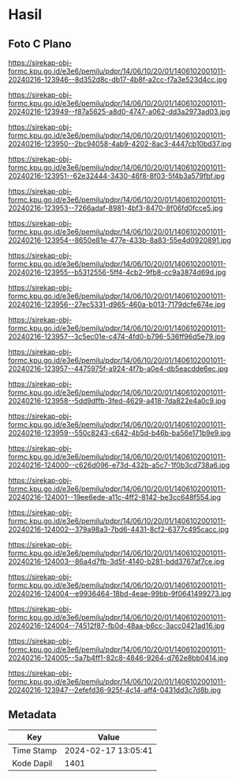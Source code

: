 # Hasil

## Foto C Plano

https://sirekap-obj-formc.kpu.go.id/e3e6/pemilu/pdpr/14/06/10/20/01/1406102001011-20240216-123946--8d352d8c-db17-4b8f-a2cc-f7a3e523d4cc.jpg

https://sirekap-obj-formc.kpu.go.id/e3e6/pemilu/pdpr/14/06/10/20/01/1406102001011-20240216-123949--f87a5625-a8d0-4747-a062-dd3a2973ad03.jpg

https://sirekap-obj-formc.kpu.go.id/e3e6/pemilu/pdpr/14/06/10/20/01/1406102001011-20240216-123950--2bc94058-4ab9-4202-8ac3-4447cb10bd37.jpg

https://sirekap-obj-formc.kpu.go.id/e3e6/pemilu/pdpr/14/06/10/20/01/1406102001011-20240216-123951--62e32444-3430-46f8-8f03-5f4b3a579fbf.jpg

https://sirekap-obj-formc.kpu.go.id/e3e6/pemilu/pdpr/14/06/10/20/01/1406102001011-20240216-123953--7266adaf-8981-4bf3-8470-8f06fd0fcce5.jpg

https://sirekap-obj-formc.kpu.go.id/e3e6/pemilu/pdpr/14/06/10/20/01/1406102001011-20240216-123954--8650e81e-477e-433b-8a83-55e4d0920891.jpg

https://sirekap-obj-formc.kpu.go.id/e3e6/pemilu/pdpr/14/06/10/20/01/1406102001011-20240216-123955--b5312556-5ff4-4cb2-9fb8-cc9a3874d69d.jpg

https://sirekap-obj-formc.kpu.go.id/e3e6/pemilu/pdpr/14/06/10/20/01/1406102001011-20240216-123956--27ec5331-d965-460a-b013-7179dcfe674e.jpg

https://sirekap-obj-formc.kpu.go.id/e3e6/pemilu/pdpr/14/06/10/20/01/1406102001011-20240216-123957--3c5ec01e-c474-4fd0-b796-536ff96d5e79.jpg

https://sirekap-obj-formc.kpu.go.id/e3e6/pemilu/pdpr/14/06/10/20/01/1406102001011-20240216-123957--4475975f-a924-4f7b-a0e4-db5eacdde6ec.jpg

https://sirekap-obj-formc.kpu.go.id/e3e6/pemilu/pdpr/14/06/10/20/01/1406102001011-20240216-123958--5dd9dffb-3fed-4629-a418-7da822e4a0c9.jpg

https://sirekap-obj-formc.kpu.go.id/e3e6/pemilu/pdpr/14/06/10/20/01/1406102001011-20240216-123959--550c8243-c642-4b5d-b46b-ba56e171b9e9.jpg

https://sirekap-obj-formc.kpu.go.id/e3e6/pemilu/pdpr/14/06/10/20/01/1406102001011-20240216-124000--c626d096-e73d-432b-a5c7-1f0b3cd738a6.jpg

https://sirekap-obj-formc.kpu.go.id/e3e6/pemilu/pdpr/14/06/10/20/01/1406102001011-20240216-124001--19ee6ede-a11c-4ff2-8142-be3cc648f554.jpg

https://sirekap-obj-formc.kpu.go.id/e3e6/pemilu/pdpr/14/06/10/20/01/1406102001011-20240216-124002--379a98a3-7bd6-4431-8cf2-6377c495cacc.jpg

https://sirekap-obj-formc.kpu.go.id/e3e6/pemilu/pdpr/14/06/10/20/01/1406102001011-20240216-124003--86a4d7fb-3d5f-4140-b281-bdd3767af7ce.jpg

https://sirekap-obj-formc.kpu.go.id/e3e6/pemilu/pdpr/14/06/10/20/01/1406102001011-20240216-124004--e9936464-18bd-4eae-99bb-9f0641499273.jpg

https://sirekap-obj-formc.kpu.go.id/e3e6/pemilu/pdpr/14/06/10/20/01/1406102001011-20240216-124004--74512f87-fb0d-48aa-b6cc-3acc0421ad16.jpg

https://sirekap-obj-formc.kpu.go.id/e3e6/pemilu/pdpr/14/06/10/20/01/1406102001011-20240216-124005--5a7b4ff1-82c8-4846-9264-d762e8bb0414.jpg

https://sirekap-obj-formc.kpu.go.id/e3e6/pemilu/pdpr/14/06/10/20/01/1406102001011-20240216-123947--2efefd36-925f-4c14-aff4-0431dd3c7d8b.jpg


## Metadata

| Key        | Value               |
| ---------- | ------------------- |
| Time Stamp | 2024-02-17 13:05:41 |
| Kode Dapil | 1401                |



